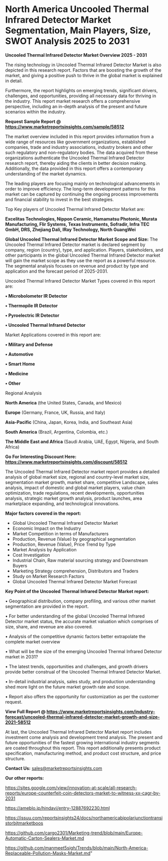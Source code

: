 # North America Uncooled Thermal Infrared Detector Market Segmentation, Main Players, Size, SWOT Analysis 2025 to 2031

<Strong> Uncooled Thermal Infrared Detector Market Overview 2025 - 2031</strong>

The rising technology in Uncooled Thermal Infrared Detector Market is also depicted in this research report. Factors that are boosting the growth of the market, and giving a positive push to thrive in the global market is explained in detail.

Furthermore, the report highlights on emerging trends, significant drivers, challenges, and opportunities, providing all necessary data for thriving in the industry. This report market research offers a comprehensive perspective, including an in-depth analysis of the present and future scenarios within the industry.

<strong>Request Sample Report @ <a href=https://www.marketreportsinsights.com/sample/58512>https://www.marketreportsinsights.com/sample/58512</a></strong>

The market overview included in this report provides information from a wide range of resources like government organizations, established companies, trade and industry associations, industry brokers and other such regulatory and non-regulatory bodies. The data acquired from these organizations authenticate the Uncooled Thermal Infrared Detector research report, thereby aiding the clients in better decision making. Additionally, the data provided in this report offers a contemporary understanding of the market dynamics.

The leading players are focusing mainly on technological advancements in order to improve efficiency. The long-term development patterns for this market can be captured by continuing the ongoing process improvements and financial stability to invest in the best strategies.

Top Key players of Uncooled Thermal Infrared Detector Market are:

<strong>Excelitas Technologies, Nippon Ceramic, Hamamatsu Photonic, Murata Manufacturing, Flir Systems, Texas Instruments, Sofradir, Infra TEC GmbH, DRS, Zhejiang Dali, IRay Technology, North GuangWei</strong>

<strong><b>Global Uncooled Thermal Infrared Detector Market Scope and Size:</b></strong>
The Uncooled Thermal Infrared Detector market is declared segment by company, region (country), type, and application. Players, stakeholders, and other participants in the global Uncooled Thermal Infrared Detector market will gain the market scope as they use the report as a powerful resource. The segmental analysis focuses on revenue and product by type and application and the forecast period of 2025-2031.

Uncooled Thermal Infrared Detector Market Types covered in this report are:

<strong>• Microbolometer IR Detector

• Thermopile IR Detector

• Pyroelectric IR Detector

• Uncooled Thermal Infrared Detector</strong>

Market Applications covered in this report are:

<strong>• Military and Defense

• Automotive

• Smart Home

• Medicine

• Other</strong> 

Regional Analysis

<strong>North America</strong> (the United States, Canada, and Mexico)

<strong>Europe</strong> (Germany, France, UK, Russia, and Italy)

<strong>Asia-Pacific</strong> (China, Japan, Korea, India, and Southeast Asia)

<strong>South America</strong> (Brazil, Argentina, Colombia, etc.)

<strong>The Middle East and Africa</strong> (Saudi Arabia, UAE, Egypt, Nigeria, and South Africa)

<strong>Go For Interesting Discount Here: <a href=https://www.marketreportsinsights.com/discount/58512>https://www.marketreportsinsights.com/discount/58512</a></strong>

The Uncooled Thermal Infrared Detector market report provides a detailed analysis of global market size, regional and country-level market size, segmentation market growth, market share, competitive Landscape, sales analysis, impact of domestic and global market players, value chain optimization, trade regulations, recent developments, opportunities analysis, strategic market growth analysis, product launches, area marketplace expanding, and technological innovations.

<strong><b>Major factors covered in the report:</b></strong>
<ul>
  <li>Global Uncooled Thermal Infrared Detector Market </li>
  <li>Economic Impact on the Industry</li>
  <li>Market Competition in terms of Manufacturers</li>
  <li>Production, Revenue (Value) by geographical segmentation</li>
  <li>Production, Revenue (Value), Price Trend by Type</li>
  <li>Market Analysis by Application</li>
  <li>Cost Investigation</li>
  <li>Industrial Chain, Raw material sourcing strategy and Downstream Buyers</li>
  <li>Marketing Strategy comprehension, Distributors and Traders</li>
  <li>Study on Market Research Factors</li>
  <li>Global Uncooled Thermal Infrared Detector Market Forecast</li>
</ul>

<strong><b>Key Point of the Uncooled Thermal Infrared Detector Market report:</b></strong>

• Geographical distribution, company profiling, and various other market segmentation are provided in the report.

• For better understanding of the global Uncooled Thermal Infrared Detector market status, the accurate market valuation which comprises of size, share, and revenue are also covered.

• Analysis of the competitive dynamic factors better extrapolate the complete market overview

• What will be the size of the emerging Uncooled Thermal Infrared Detector market in 2031?

• The latest trends, opportunities and challenges, and growth drivers provide better construal of the Uncooled Thermal Infrared Detector Market.

• In-detail industrial analysis, sales study, and production understanding shed more light on the future market growth rate and scope.

• Report also offers the opportunity for customization as per the customer request.

<strong><b>View Full Report @ <a href=https://www.marketreportsinsights.com/industry-forecast/uncooled-thermal-infrared-detector-market-growth-and-size-2021-58512>https://www.marketreportsinsights.com/industry-forecast/uncooled-thermal-infrared-detector-market-growth-and-size-2021-58512</a></b></strong>


At last, the Uncooled Thermal Infrared Detector Market report includes investment come analysis and development trend analysis. The present and future opportunities of the fastest growing international industry segments are coated throughout this report. This report additionally presents product specification, manufacturing method, and product cost structure, and price structure.

<strong>Contact Us:</strong>
sales@marketreportsinsights.com

<strong>Our other reports:</strong>

<a href=https://sites.google.com/view/innovation-at-scale/all-research-reports/europe-counterfeit-coin-detectors-market-to-witness-xx-cagr-by-2031>https://sites.google.com/view/innovation-at-scale/all-research-reports/europe-counterfeit-coin-detectors-market-to-witness-xx-cagr-by-2031</a>

<a href=https://ameblo.jp/hindavi/entry-12887692230.html>https://ameblo.jp/hindavi/entry-12887692230.html</a>

<a href=https://issuu.com/reportsinsights24/docs/northamericabipolarjunctiontransistorbjtmarketboos>https://issuu.com/reportsinsights24/docs/northamericabipolarjunctiontransistorbjtmarketboos</a>

<a href=https://github.com/cargo2301/Marketing-trend/blob/main/Europe-Automatic-Carton-Sealers-Market.md>https://github.com/cargo2301/Marketing-trend/blob/main/Europe-Automatic-Carton-Sealers-Market.md</a>

<a href=https://github.com/manmeet5sigh/Trends/blob/main/North-America-Replaceable-Pollution-Masks-Market.md>https://github.com/manmeet5sigh/Trends/blob/main/North-America-Replaceable-Pollution-Masks-Market.md</a>"

